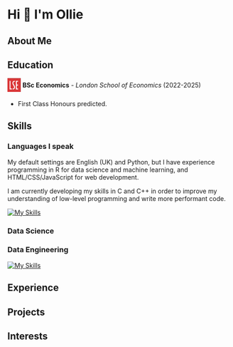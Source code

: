 # Hi 👋 I'm Ollie

## About Me

## Education

<a href="https://www.lse.ac.uk/study-at-lse/undergraduate/bsc-economics"><img src='./LSE_Logo.png' width=30 style="vertical-align:middle; margin-bottom:4px"></a> <strong>BSc Economics</strong> - <em>London School of Economics</em> (2022-2025)

- First Class Honours predicted.

## Skills

### Languages I speak

My default settings are English (UK) and Python, but I have experience programming in R for data science and machine learning, and HTML/CSS/JavaScript for web development.

I am currently developing my skills in C and C++ in order to improve my understanding of low-level programming and write more performant code.

[![My Skills](https://skillicons.dev/icons?i=py,c,r,html,css,js)](https://skillicons.dev)

### Data Science

### Data Engineering

[![My Skills](https://skillicons.dev/icons?i=mongodb,postgres,gcp,firebase)](https://skillicons.dev)

## Experience

## Projects

## Interests